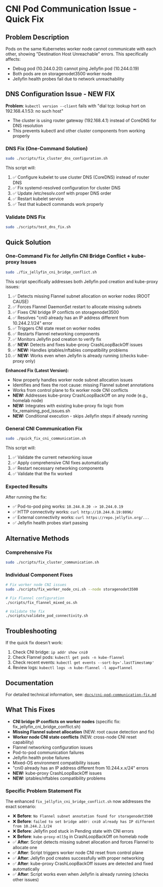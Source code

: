 # CNI Pod Communication Issue - Quick Fix

## Problem Description
Pods on the same Kubernetes worker node cannot communicate with each other, showing "Destination Host Unreachable" errors. This specifically affects:
- Debug pod (10.244.0.20) cannot ping Jellyfin pod (10.244.0.19)
- Both pods are on storagenodet3500 worker node
- Jellyfin health probes fail due to network unreachability

## DNS Configuration Issue - NEW FIX
**Problem**: `kubectl version --client` fails with "dial tcp: lookup hort on 192.168.4.1:53: no such host"
- The cluster is using router gateway (192.168.4.1) instead of CoreDNS for DNS resolution
- This prevents kubectl and other cluster components from working properly

### DNS Fix (One-Command Solution)
```bash
sudo ./scripts/fix_cluster_dns_configuration.sh
```

This script will:
1. ✅ Configure kubelet to use cluster DNS (CoreDNS) instead of router DNS
2. ✅ Fix systemd-resolved configuration for cluster DNS
3. ✅ Update /etc/resolv.conf with proper DNS order
4. ✅ Restart kubelet service
5. ✅ Test that kubectl commands work properly

### Validate DNS Fix
```bash
sudo ./scripts/test_dns_fix.sh
```

## Quick Solution

### One-Command Fix for Jellyfin CNI Bridge Conflict + kube-proxy Issues
```bash
sudo ./fix_jellyfin_cni_bridge_conflict.sh
```

This script specifically addresses both Jellyfin pod creation and kube-proxy issues:
1. ✅ Detects missing Flannel subnet allocation on worker nodes (ROOT CAUSE)
2. ✅ Forces Flannel DaemonSet restart to allocate missing subnets  
3. ✅ Fixes CNI bridge IP conflicts on storagenodet3500
4. ✅ Resolves "cni0 already has an IP address different from 10.244.2.1/24" error  
5. ✅ Triggers CNI state reset on worker nodes
6. ✅ Restarts Flannel networking components
7. ✅ Monitors Jellyfin pod creation to verify fix
8. ✅ **NEW:** Detects and fixes kube-proxy CrashLoopBackOff issues
9. ✅ **NEW:** Handles iptables/nftables compatibility problems
10. ✅ **NEW:** Works even when Jellyfin is already running (checks kube-proxy only)

**Enhanced Fix (Latest Version):**
- Now properly handles worker node subnet allocation issues
- Identifies and fixes the root cause: missing Flannel subnet annotations
- Works from control plane to fix worker node CNI conflicts
- **NEW:** Addresses kube-proxy CrashLoopBackOff on any node (e.g., homelab node)
- **NEW:** Integrates with existing kube-proxy fix logic from fix_remaining_pod_issues.sh
- **NEW:** Conditional execution - skips Jellyfin steps if already running

### General CNI Communication Fix
```bash
sudo ./quick_fix_cni_communication.sh
```

This script will:
1. ✅ Validate the current networking issue
2. ✅ Apply comprehensive CNI fixes automatically
3. ✅ Restart necessary networking components
4. ✅ Validate that the fix worked

### Expected Results
After running the fix:
- ✅ Pod-to-pod ping works: `10.244.0.20 -> 10.244.0.19`
- ✅ HTTP connectivity works: `curl http://10.244.0.19:8096/`
- ✅ External connectivity works: `curl https://repo.jellyfin.org/...`
- ✅ Jellyfin health probes start passing

## Alternative Methods

### Comprehensive Fix
```bash
sudo ./scripts/fix_cluster_communication.sh
```

### Individual Component Fixes
```bash
# Fix worker node CNI issues
sudo ./scripts/fix_worker_node_cni.sh --node storagenodet3500

# Fix Flannel configuration  
./scripts/fix_flannel_mixed_os.sh

# Validate the fix
./scripts/validate_pod_connectivity.sh
```

## Troubleshooting

If the quick fix doesn't work:
1. Check CNI bridge: `ip addr show cni0`
2. Check Flannel pods: `kubectl get pods -n kube-flannel`
3. Check recent events: `kubectl get events --sort-by='.lastTimestamp'`
4. Review logs: `kubectl logs -n kube-flannel -l app=flannel`

## Documentation
For detailed technical information, see: [`docs/cni-pod-communication-fix.md`](docs/cni-pod-communication-fix.md)

## What This Fixes
- **CNI bridge IP conflicts on worker nodes** (specific fix: fix_jellyfin_cni_bridge_conflict.sh)
- **Missing Flannel subnet allocation** (NEW: root cause detection and fix)
- **Worker node CNI state conflicts** (NEW: cross-node CNI reset capability)
- Flannel networking configuration issues
- Pod-to-pod communication failures
- Jellyfin health probe failures  
- Mixed-OS environment compatibility issues
- "cni0 already has an IP address different from 10.244.x.x/24" errors
- **NEW:** kube-proxy CrashLoopBackOff issues
- **NEW:** iptables/nftables compatibility problems

### Specific Problem Statement Fix
The enhanced `fix_jellyfin_cni_bridge_conflict.sh` now addresses the exact scenario:
- ❌ **Before**: `No Flannel subnet annotation found for storagenodet3500`
- ❌ **Before**: `failed to set bridge addr: cni0 already has IP different from 10.244.2.1/24`
- ❌ **Before**: Jellyfin pod stuck in Pending state with CNI errors
- ❌ **Before**: `kube-proxy-mll5g` in CrashLoopBackOff on homelab node
- ✅ **After**: Script detects missing subnet allocation and forces Flannel to allocate one
- ✅ **After**: Script triggers worker node CNI reset from control plane
- ✅ **After**: Jellyfin pod creates successfully with proper networking
- ✅ **After**: kube-proxy CrashLoopBackOff issues are detected and fixed automatically
- ✅ **After**: Script works even when Jellyfin is already running (checks other issues)